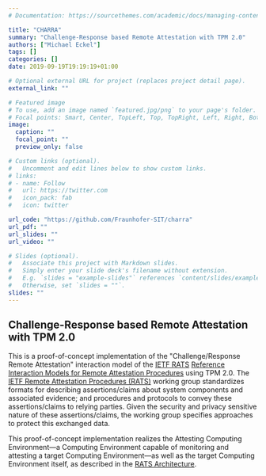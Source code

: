 ```yaml
---
# Documentation: https://sourcethemes.com/academic/docs/managing-content/

title: "CHARRA"
summary: "Challenge-Response based Remote Attestation with TPM 2.0"
authors: ["Michael Eckel"]
tags: []
categories: []
date: 2019-09-19T19:19:19+01:00

# Optional external URL for project (replaces project detail page).
external_link: ""

# Featured image
# To use, add an image named `featured.jpg/png` to your page's folder.
# Focal points: Smart, Center, TopLeft, Top, TopRight, Left, Right, BottomLeft, Bottom, BottomRight.
image:
  caption: ""
  focal_point: ""
  preview_only: false

# Custom links (optional).
#   Uncomment and edit lines below to show custom links.
# links:
# - name: Follow
#   url: https://twitter.com
#   icon_pack: fab
#   icon: twitter

url_code: "https://github.com/Fraunhofer-SIT/charra"
url_pdf: ""
url_slides: ""
url_video: ""

# Slides (optional).
#   Associate this project with Markdown slides.
#   Simply enter your slide deck's filename without extension.
#   E.g. `slides = "example-slides"` references `content/slides/example-slides.md`.
#   Otherwise, set `slides = ""`.
slides: ""
---
```


## Challenge-Response based Remote Attestation with TPM 2.0

This is a proof-of-concept implementation of the "Challenge/Response Remote Attestation" interaction model of the [IETF RATS](https://datatracker.ietf.org/wg/rats/about/) [Reference Interaction Models for Remote Attestation Procedures](https://datatracker.ietf.org/doc/draft-ietf-rats-reference-interaction-models/) using TPM 2.0. The [IETF Remote Attestation Procedures (RATS)](https://datatracker.ietf.org/wg/rats/about/) working group standardizes formats for describing assertions/claims about system components and associated evidence; and procedures and protocols to convey these assertions/claims to relying parties. Given the security and privacy sensitive nature of these assertions/claims, the working group specifies approaches to protect this exchanged data.

This proof-of-concept implementation realizes the Attesting Computing Environment—a Computing Environment capable of monitoring and attesting a target Computing Environment—as well as the target Computing Environment itself, as described in the [RATS Architecture](https://datatracker.ietf.org/doc/draft-birkholz-rats-architecture/).


